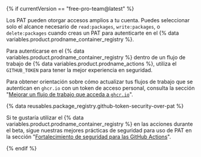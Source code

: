 {% if currentVersion == "free-pro-team@latest" %}

Los PAT pueden otorgar accesos amplios a tu cuenta. Puedes seleccionar solo el alcance necesario de `read:packages`, `write:packages`, o `delete:packages` cuando creas un PAT para autenticarte en el {% data variables.product.prodname_container_registry %}.

Para autenticarse en el {% data variables.product.prodname_container_registry %} dentro de un flujo de trabajo de {% data variables.product.prodname_actions %}, utiliza el `GITHUB_TOKEN` para tener la mejor experiencia en seguridad.

Para obtener orientación sobre cómo actualizar tus flujos de trabajo que se autentican en `ghcr.io` con un token de acceso personal, consulta la sección "[Mejorar un flujo de trabajo que acceda a `ghcr.io`](/packages/managing-github-packages-using-github-actions-workflows/publishing-and-installing-a-package-with-github-actions#upgrading-a-workflow-that-accesses-ghcrio)".

{% data reusables.package_registry.github-token-security-over-pat %}

Si te gustaría utilizar el {% data variables.product.prodname_container_registry %} en las acciones durante el beta, sigue nuestras mejores prácticas de seguridad para uso de PAT en la sección "[Fortalecimiento de seguridad para las GitHub Actions](/actions/getting-started-with-github-actions/security-hardening-for-github-actions#considering-cross-repository-access)".

{% endif %}
